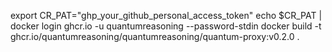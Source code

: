 export CR_PAT="ghp_your_github_personal_access_token"
echo $CR_PAT | docker login ghcr.io -u quantumreasoning --password-stdin
docker build -t ghcr.io/quantumreasoning/quantumreasoning/quantum-proxy:v0.2.0 .